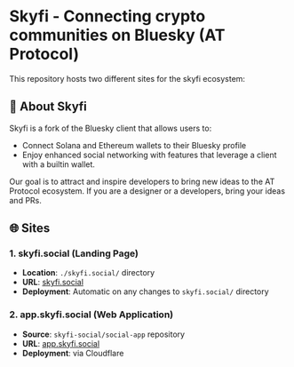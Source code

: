 # Skyfi - Connecting crypto communities on Bluesky (AT Protocol)

This repository hosts two different sites for the skyfi ecosystem:

## 🚀 About Skyfi

Skyfi is a fork of the Bluesky client that allows users to:
- Connect Solana and Ethereum wallets to their Bluesky profile
- Enjoy enhanced social networking with features that leverage a client with a builtin wallet.

Our goal is to attract and inspire developers to bring new ideas to the AT Protocol ecosystem. If you are a designer or a developers, bring your ideas and PRs.

## 🌐 Sites

### 1. skyfi.social (Landing Page)
- **Location**: `./skyfi.social/` directory
- **URL**: [skyfi.social](https://skyfi.social)
- **Deployment**: Automatic on any changes to `skyfi.social/` directory

### 2. app.skyfi.social (Web Application)
- **Source**: `skyfi-social/social-app` repository
- **URL**: [app.skyfi.social](https://app.skyfi.social)
- **Deployment**: via Cloudflare
